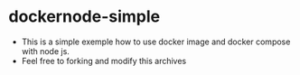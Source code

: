 # dockernode-simple

* This is a simple exemple how to use docker image and docker compose with node js.
* Feel free to forking and modify this archives